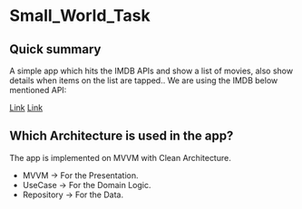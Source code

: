 # Small_World_Task

## Quick summary

A simple app which hits the IMDB APIs and show a list of movies, also show details when items on the list are tapped.. We are using the IMDB below mentioned API:

[Link](https://api.themoviedb.org/3/discover/movie?api_key={sample-key})
[Link](https://api.themoviedb.org/3/movie/{movie_id}?api_key={sample-key})

## Which Architecture is used in the app?
The app is implemented on MVVM with Clean Architecture.

- MVVM -> For the Presentation.
- UseCase -> For the Domain Logic.
- Repository -> For the Data.


